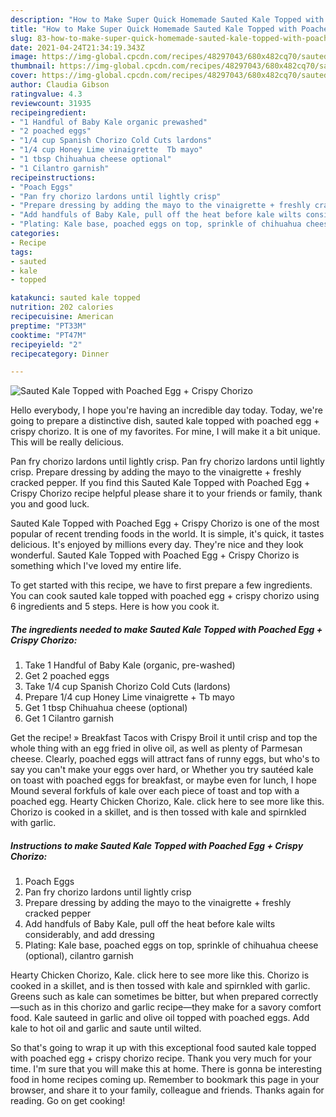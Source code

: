 ```yaml
---
description: "How to Make Super Quick Homemade Sauted Kale Topped with Poached Egg + Crispy Chorizo"
title: "How to Make Super Quick Homemade Sauted Kale Topped with Poached Egg + Crispy Chorizo"
slug: 83-how-to-make-super-quick-homemade-sauted-kale-topped-with-poached-egg-crispy-chorizo
date: 2021-04-24T21:34:19.343Z
image: https://img-global.cpcdn.com/recipes/48297043/680x482cq70/sauted-kale-topped-with-poached-egg-crispy-chorizo-recipe-main-photo.jpg
thumbnail: https://img-global.cpcdn.com/recipes/48297043/680x482cq70/sauted-kale-topped-with-poached-egg-crispy-chorizo-recipe-main-photo.jpg
cover: https://img-global.cpcdn.com/recipes/48297043/680x482cq70/sauted-kale-topped-with-poached-egg-crispy-chorizo-recipe-main-photo.jpg
author: Claudia Gibson
ratingvalue: 4.3
reviewcount: 31935
recipeingredient:
- "1 Handful of Baby Kale organic prewashed"
- "2 poached eggs"
- "1/4 cup Spanish Chorizo Cold Cuts lardons"
- "1/4 cup Honey Lime vinaigrette  Tb mayo"
- "1 tbsp Chihuahua cheese optional"
- "1 Cilantro garnish"
recipeinstructions:
- "Poach Eggs"
- "Pan fry chorizo lardons until lightly crisp"
- "Prepare dressing by adding the mayo to the vinaigrette + freshly cracked pepper"
- "Add handfuls of Baby Kale, pull off the heat before kale wilts considerably, and add dressing"
- "Plating: Kale base, poached eggs on top, sprinkle of chihuahua cheese (optional), cilantro garnish"
categories:
- Recipe
tags:
- sauted
- kale
- topped

katakunci: sauted kale topped 
nutrition: 202 calories
recipecuisine: American
preptime: "PT33M"
cooktime: "PT47M"
recipeyield: "2"
recipecategory: Dinner

---
```



![Sauted Kale Topped with Poached Egg + Crispy Chorizo](https://img-global.cpcdn.com/recipes/48297043/680x482cq70/sauted-kale-topped-with-poached-egg-crispy-chorizo-recipe-main-photo.jpg)

Hello everybody, I hope you're having an incredible day today. Today, we're going to prepare a distinctive dish, sauted kale topped with poached egg + crispy chorizo. It is one of my favorites. For mine, I will make it a bit unique. This will be really delicious.

Pan fry chorizo lardons until lightly crisp. Pan fry chorizo lardons until lightly crisp. Prepare dressing by adding the mayo to the vinaigrette + freshly cracked pepper. If you find this Sauted Kale Topped with Poached Egg + Crispy Chorizo recipe helpful please share it to your friends or family, thank you and good luck.

Sauted Kale Topped with Poached Egg + Crispy Chorizo is one of the most popular of recent trending foods in the world. It is simple, it's quick, it tastes delicious. It's enjoyed by millions every day. They're nice and they look wonderful. Sauted Kale Topped with Poached Egg + Crispy Chorizo is something which I've loved my entire life.


To get started with this recipe, we have to first prepare a few ingredients. You can cook sauted kale topped with poached egg + crispy chorizo using 6 ingredients and 5 steps. Here is how you cook it.

<!--inarticleads1-->

##### The ingredients needed to make Sauted Kale Topped with Poached Egg + Crispy Chorizo:

1. Take 1 Handful of Baby Kale (organic, pre-washed)
1. Get 2 poached eggs
1. Take 1/4 cup Spanish Chorizo Cold Cuts (lardons)
1. Prepare 1/4 cup Honey Lime vinaigrette + Tb mayo
1. Get 1 tbsp Chihuahua cheese (optional)
1. Get 1 Cilantro garnish


Get the recipe! » Breakfast Tacos with Crispy Broil it until crisp and top the whole thing with an egg fried in olive oil, as well as plenty of Parmesan cheese. Clearly, poached eggs will attract fans of runny eggs, but who&#39;s to say you can&#39;t make your eggs over hard, or Whether you try sautéed kale on toast with poached eggs for breakfast, or maybe even for lunch, I hope Mound several forkfuls of kale over each piece of toast and top with a poached egg. Hearty Chicken Chorizo, Kale. click here to see more like this. Chorizo is cooked in a skillet, and is then tossed with kale and spirnkled with garlic. 

<!--inarticleads2-->

##### Instructions to make Sauted Kale Topped with Poached Egg + Crispy Chorizo:

1. Poach Eggs
1. Pan fry chorizo lardons until lightly crisp
1. Prepare dressing by adding the mayo to the vinaigrette + freshly cracked pepper
1. Add handfuls of Baby Kale, pull off the heat before kale wilts considerably, and add dressing
1. Plating: Kale base, poached eggs on top, sprinkle of chihuahua cheese (optional), cilantro garnish


Hearty Chicken Chorizo, Kale. click here to see more like this. Chorizo is cooked in a skillet, and is then tossed with kale and spirnkled with garlic. Greens such as kale can sometimes be bitter, but when prepared correctly—such as in this chorizo and garlic recipe—they make for a savory comfort food. Kale sauteed in garlic and olive oil topped with poached eggs. Add kale to hot oil and garlic and saute until wilted. 

So that's going to wrap it up with this exceptional food sauted kale topped with poached egg + crispy chorizo recipe. Thank you very much for your time. I'm sure that you will make this at home. There is gonna be interesting food in home recipes coming up. Remember to bookmark this page in your browser, and share it to your family, colleague and friends. Thanks again for reading. Go on get cooking!
